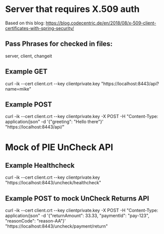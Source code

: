 # Server that requires X.509 auth

Based on this blog: https://blog.codecentric.de/en/2018/08/x-509-client-certificates-with-spring-security/

## Pass Phrases for checked in files:
server, client, changeit

## Example GET
curl -ik --cert client.crt --key clientprivate.key "https://localhost:8443/api?name=mike"

## Example POST
curl -ik --cert client.crt --key clientprivate.key -X POST -H "Content-Type: application/json" -d '{"greeting": "Hello there"}' "https://localhost:8443/api/"

# Mock of PIE UnCheck API

## Example Healthcheck
curl -ik --cert client.crt --key clientprivate.key "https://localhost:8443/uncheck/healthcheck"

## Example POST to mock UnCheck Returns API
curl -ik --cert client.crt --key clientprivate.key -X POST -H "Content-Type: application/json" -d '{"returnAmount": 33.33, "paymentId": "pay-123", "reasonCode": "reason-AA"}' "https://localhost:8443/uncheck/payment/return"


